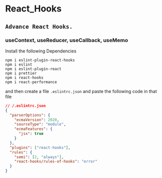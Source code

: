 # React_Hooks

## `Advance React Hooks.`

### useContext, useReducer, useCallback, useMemo

Install the following Dependencies

```
npm i eslint-plugin-react-hooks
npm i eslint
npm i eslint-plugin-react
npm i prettier
npm i react-hooks
npm i react-performance
```

and then create a file `.eslintrc.json` and paste the following code in that file

```json
// /.eslintrc.json
{
  "parserOptions": {
    "ecmaVersion": 2020,
    "sourceType": "module",
    "ecmaFeatures": {
      "jsx": true
    }
  },
  "plugins": ["react-hooks"],
  "rules": {
    "semi": [2, "always"],
    "react-hooks/rules-of-hooks": "error"
  }
}
```

